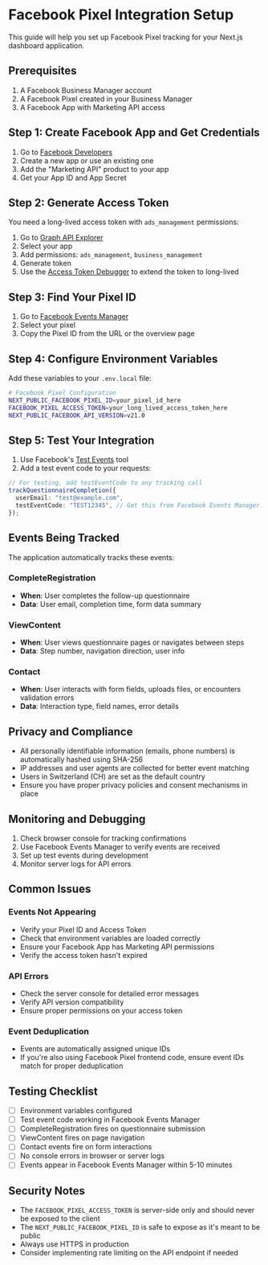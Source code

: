 # Facebook Pixel Integration Setup

This guide will help you set up Facebook Pixel tracking for your Next.js dashboard application.

## Prerequisites

1. A Facebook Business Manager account
2. A Facebook Pixel created in your Business Manager
3. A Facebook App with Marketing API access

## Step 1: Create Facebook App and Get Credentials

1. Go to [Facebook Developers](https://developers.facebook.com/)
2. Create a new app or use an existing one
3. Add the "Marketing API" product to your app
4. Get your App ID and App Secret

## Step 2: Generate Access Token

You need a long-lived access token with `ads_management` permissions:

1. Go to [Graph API Explorer](https://developers.facebook.com/tools/explorer/)
2. Select your app
3. Add permissions: `ads_management`, `business_management`
4. Generate token
5. Use the [Access Token Debugger](https://developers.facebook.com/tools/debug/accesstoken/) to extend the token to long-lived

## Step 3: Find Your Pixel ID

1. Go to [Facebook Events Manager](https://www.facebook.com/events_manager/)
2. Select your pixel
3. Copy the Pixel ID from the URL or the overview page

## Step 4: Configure Environment Variables

Add these variables to your `.env.local` file:

```bash
# Facebook Pixel Configuration
NEXT_PUBLIC_FACEBOOK_PIXEL_ID=your_pixel_id_here
FACEBOOK_PIXEL_ACCESS_TOKEN=your_long_lived_access_token_here
NEXT_PUBLIC_FACEBOOK_API_VERSION=v21.0
```

## Step 5: Test Your Integration

1. Use Facebook's [Test Events](https://www.facebook.com/events_manager/test_events) tool
2. Add a test event code to your requests:

```typescript
// For testing, add testEventCode to any tracking call
trackQuestionnaireCompletion({
  userEmail: "test@example.com",
  testEventCode: "TEST12345", // Get this from Facebook Events Manager
});
```

## Events Being Tracked

The application automatically tracks these events:

### CompleteRegistration

- **When**: User completes the follow-up questionnaire
- **Data**: User email, completion time, form data summary

### ViewContent

- **When**: User views questionnaire pages or navigates between steps
- **Data**: Step number, navigation direction, user info

### Contact

- **When**: User interacts with form fields, uploads files, or encounters validation errors
- **Data**: Interaction type, field names, error details

## Privacy and Compliance

- All personally identifiable information (emails, phone numbers) is automatically hashed using SHA-256
- IP addresses and user agents are collected for better event matching
- Users in Switzerland (CH) are set as the default country
- Ensure you have proper privacy policies and consent mechanisms in place

## Monitoring and Debugging

1. Check browser console for tracking confirmations
2. Use Facebook Events Manager to verify events are received
3. Set up test events during development
4. Monitor server logs for API errors

## Common Issues

### Events Not Appearing

- Verify your Pixel ID and Access Token
- Check that environment variables are loaded correctly
- Ensure your Facebook App has Marketing API permissions
- Verify the access token hasn't expired

### API Errors

- Check the server console for detailed error messages
- Verify API version compatibility
- Ensure proper permissions on your access token

### Event Deduplication

- Events are automatically assigned unique IDs
- If you're also using Facebook Pixel frontend code, ensure event IDs match for proper deduplication

## Testing Checklist

- [ ] Environment variables configured
- [ ] Test event code working in Facebook Events Manager
- [ ] CompleteRegistration fires on questionnaire submission
- [ ] ViewContent fires on page navigation
- [ ] Contact events fire on form interactions
- [ ] No console errors in browser or server logs
- [ ] Events appear in Facebook Events Manager within 5-10 minutes

## Security Notes

- The `FACEBOOK_PIXEL_ACCESS_TOKEN` is server-side only and should never be exposed to the client
- The `NEXT_PUBLIC_FACEBOOK_PIXEL_ID` is safe to expose as it's meant to be public
- Always use HTTPS in production
- Consider implementing rate limiting on the API endpoint if needed
